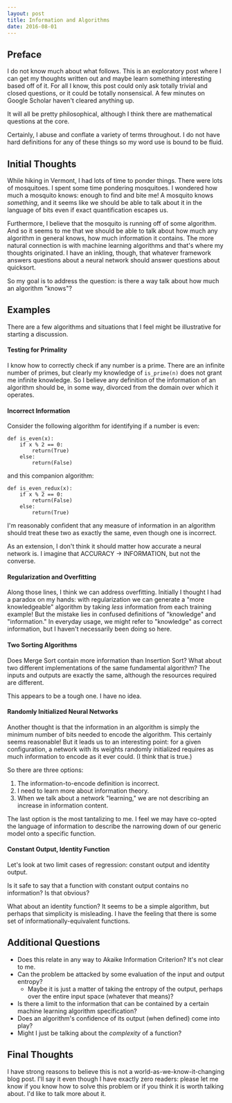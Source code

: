 ```yaml
---
layout: post
title: Information and Algorithms
date: 2016-08-01
---
```


## Preface

I do not know much about what follows. This is an exploratory post where I can get my thoughts written out and maybe learn something interesting based off of it. For all I know, this post could only ask totally trivial and closed questions, or it could be totally nonsensical. A few minutes on Google Scholar haven't cleared anything up.

It will all be pretty philosophical, although I think there are mathematical questions at the core.

Certainly, I abuse and conflate a variety of terms throughout. I do not have hard definitions for any of these things so my word use is bound to be fluid.

## Initial Thoughts

While hiking in Vermont, I had lots of time to ponder things. There were lots of mosquitoes. I spent some time pondering mosquitoes. I wondered how much a mosquito knows: enough to find and bite me! A mosquito knows *something*, and it seems like we should be able to talk about it in the language of bits even if exact quantification escapes us.

Furthermore, I believe that the mosquito is running off of some  algorithm. And so it  seems to me that we should be able to talk about how much any algorithm in general knows, how much information it contains. The more natural connection is with machine learning algorithms and that's where my thoughts originated. I have an inkling, though, that whatever framework answers questions about a neural network should answer questions about quicksort.

So my goal is to address the question: is there a way talk about how much an algorithm "knows"?

## Examples

There are a few algorithms and situations that I feel might be illustrative for starting a discussion.

#### Testing for Primality

I know how to correctly check if any number is a prime. There are an infinite number of primes, but clearly my knowledge of `is_prime(n)` does not grant me infinite knowledge. So I believe any definition of the information of an algorithm should be, in some way, divorced from the domain over which it operates.

#### Incorrect Information

Consider the following algorithm for identifying if a number is even:

    def is_even(x):
        if x % 2 == 0:
            return(True)
        else:
            return(False)

and this companion algorithm:

    def is_even_redux(x):
        if x % 2 == 0:
            return(False)
        else:
            return(True)

I'm reasonably confident that any measure of information in an algorithm should treat these two as exactly the same, even though one is incorrect.

As an extension, I don't think it should matter how accurate a neural network is. I imagine that ACCURACY -> INFORMATION, but not the converse.

#### Regularization and Overfitting

Along those lines, I think we can address overfitting. Initially I thought I had a paradox on my hands: with regularization we can generate a "more knowledgeable" algorithm by taking *less* information from each training example! But the mistake lies in confused definitions of "knowledge" and "information." In everyday usage, we might refer to "knowledge" as correct information, but I haven't necessarily been doing so here.

#### Two Sorting Algorithms

Does Merge Sort contain more information than Insertion Sort? What about two different implementations of the same fundamental algorithm? The inputs and outputs are exactly the same, although the resources required are different.

This appears to be a tough one. I have no idea.

#### Randomly Initialized Neural Networks

Another thought is that the information in an algorithm is simply the minimum number of bits needed to encode the algorithm. This certainly seems reasonable! But it leads us to an interesting point: for a given configuration, a network with its weights randomly initialized requires as much information to encode as it ever could. (I think that is true.)

So there are three options:
1. The information-to-encode definition is incorrect.
2. I need to learn more about information theory.
3. When we talk about a network "learning," we are not describing an increase in information content.

The last option is the most tantalizing to me. I feel we may have co-opted the language of information to describe the narrowing down of our generic model onto a specific function.

#### Constant Output, Identity Function

Let's look at two limit cases of regression: constant output and identity output.

Is it safe to say that a function with constant output contains no information? Is that obvious?

What about an identity function? It seems to be a simple algorithm, but perhaps that simplicity is misleading. I have the feeling that there is some set of informationally-equivalent functions.

## Additional Questions

* Does this relate in any way to Akaike Information Criterion? It's not clear to me.
* Can the problem be attacked by some evaluation of the input and output entropy?
    * Maybe it is just a matter of taking the entropy of the output, perhaps over the entire input space (whatever that means)?
* Is there a limit to the information that can be contained by a certain machine learning algorithm specification?
* Does an algorithm's confidence of its output (when defined) come into play?
* Might I just be talking about the *complexity* of a function?

## Final Thoughts

I have strong reasons to believe this is not a world-as-we-know-it-changing blog post. I'll say it even though I have exactly zero readers: please let me know if you know how to solve this problem or if you think it is worth talking about. I'd like to talk more about it.
